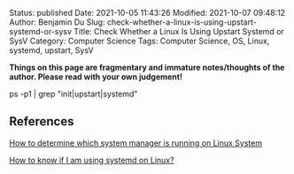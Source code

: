 Status: published
Date: 2021-10-05 11:43:26
Modified: 2021-10-07 09:48:12
Author: Benjamin Du
Slug: check-whether-a-linux-is-using-upstart-systemd-or-sysv
Title: Check Whether a Linux Is Using Upstart Systemd or SysV
Category: Computer Science
Tags: Computer Science, OS, Linux, systemd, upstart, SysV

**Things on this page are fragmentary and immature notes/thoughts of the author. Please read with your own judgement!**

ps -p1 | grep "init\|upstart\|systemd"

## References 

[How to determine which system manager is running on Linux System](https://www.2daygeek.com/how-to-determine-which-init-system-manager-is-running-on-linux-system/)

[How to know if I am using systemd on Linux?](https://superuser.com/questions/1017959/how-to-know-if-i-am-using-systemd-on-linux)

